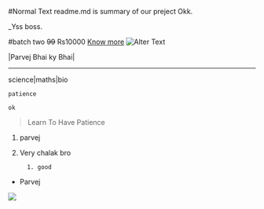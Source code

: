 #Normal Text  readme.md is summary of our preject Okk.

_Yss boss.

#batch two 
~~99~~ Rs10000
[Know more](https://github.com/dashboard "Parvej")
![Alter Text](https://images.pexels.com/photos/2859016/pexels-photo-2859016.jpeg?auto=compress&cs=tinysrgb&w=400)

|Parvej Bhai ky Bhai|

____

science|maths|bio

`patience`

```parvej
ok
```

>Learn To Have Patience

1. parvej

2. Very chalak bro
        
         1. good

- Parvej

 ![](https://img.shields.io/badge/any_text-you_like-blue)